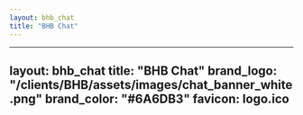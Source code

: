 ```yaml
---
layout: bhb_chat
title: "BHB Chat"
---
```

<!-- Page-specific content goes here, if any -->
---
layout: bhb_chat
title: "BHB Chat"
brand_logo: "/clients/BHB/assets/images/chat_banner_white.png"
brand_color: "#6A6DB3"
favicon: logo.ico
---
